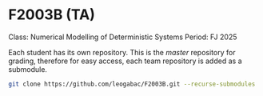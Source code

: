 # F2003B (TA)
Class: Numerical Modelling of Deterministic Systems
Period: FJ 2025

Each student has its own repository. This is the _master_ repository for grading, therefore for easy access, each team repository is added as a submodule.

```bash
git clone https://github.com/leogabac/F2003B.git --recurse-submodules
```

